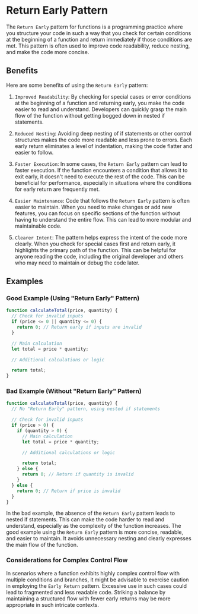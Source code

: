 # Return Early Pattern

The `Return Early` pattern for functions is a programming practice where you structure your code in such a way that you check for certain conditions at the beginning of a function and return immediately if those conditions are met. This pattern is often used to improve code readability, reduce nesting, and make the code more concise.

## Benefits

Here are some benefits of using the `Return Early` pattern:

1. `Improved Readability`: By checking for special cases or error conditions at the beginning of a function and returning early, you make the code easier to read and understand. Developers can quickly grasp the main flow of the function without getting bogged down in nested if statements.

2. `Reduced Nesting`: Avoiding deep nesting of if statements or other control structures makes the code more readable and less prone to errors. Each early return eliminates a level of indentation, making the code flatter and easier to follow.

3. `Faster Execution`: In some cases, the `Return Early` pattern can lead to faster execution. If the function encounters a condition that allows it to exit early, it doesn't need to execute the rest of the code. This can be beneficial for performance, especially in situations where the conditions for early return are frequently met.

4. `Easier Maintenance`: Code that follows the `Return Early` pattern is often easier to maintain. When you need to make changes or add new features, you can focus on specific sections of the function without having to understand the entire flow. This can lead to more modular and maintainable code.

5. `Clearer Intent`: The pattern helps express the intent of the code more clearly. When you check for special cases first and return early, it highlights the primary path of the function. This can be helpful for anyone reading the code, including the original developer and others who may need to maintain or debug the code later.

## Examples

### Good Example (Using "Return Early" Pattern)

```js
function calculateTotal(price, quantity) {
  // Check for invalid inputs
  if (price <= 0 || quantity <= 0) {
    return 0; // Return early if inputs are invalid
  }

  // Main calculation
  let total = price * quantity;

  // Additional calculations or logic

  return total;
}
```

### Bad Example (Without "Return Early" Pattern)

```js
function calculateTotal(price, quantity) {
  // No "Return Early" pattern, using nested if statements

  // Check for invalid inputs
  if (price > 0) {
    if (quantity > 0) {
      // Main calculation
      let total = price * quantity;

      // Additional calculations or logic

      return total;
    } else {
      return 0; // Return if quantity is invalid
    }
  } else {
    return 0; // Return if price is invalid
  }
}
```

In the bad example, the absence of the `Return Early` pattern leads to nested if statements. This can make the code harder to read and understand, especially as the complexity of the function increases. The good example using the `Return Early` pattern is more concise, readable, and easier to maintain. It avoids unnecessary nesting and clearly expresses the main flow of the function.

### Considerations for Complex Control Flow

In scenarios where a function exhibits highly complex control flow with multiple conditions and branches, it might be advisable to exercise caution in employing the `Early Return` pattern. Excessive use in such cases could lead to fragmented and less readable code. Striking a balance by maintaining a structured flow with fewer early returns may be more appropriate in such intricate contexts.
